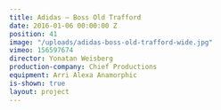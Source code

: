 ```yaml
---
title: Adidas — Boss Old Trafford
date: 2016-01-06 00:00:00 Z
position: 41
image: "/uploads/adidas-boss-old-trafford-wide.jpg"
vimeo: 156597674
director: Yonatan Weisberg
production-company: Chief Productions
equipment: Arri Alexa Anamorphic
is-shown: true
layout: project
---
```


